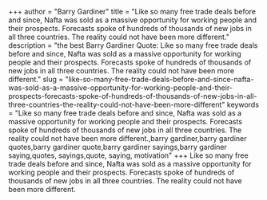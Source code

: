 +++
author = "Barry Gardiner"
title = "Like so many free trade deals before and since, Nafta was sold as a massive opportunity for working people and their prospects. Forecasts spoke of hundreds of thousands of new jobs in all three countries. The reality could not have been more different."
description = "the best Barry Gardiner Quote: Like so many free trade deals before and since, Nafta was sold as a massive opportunity for working people and their prospects. Forecasts spoke of hundreds of thousands of new jobs in all three countries. The reality could not have been more different."
slug = "like-so-many-free-trade-deals-before-and-since-nafta-was-sold-as-a-massive-opportunity-for-working-people-and-their-prospects-forecasts-spoke-of-hundreds-of-thousands-of-new-jobs-in-all-three-countries-the-reality-could-not-have-been-more-different"
keywords = "Like so many free trade deals before and since, Nafta was sold as a massive opportunity for working people and their prospects. Forecasts spoke of hundreds of thousands of new jobs in all three countries. The reality could not have been more different.,barry gardiner,barry gardiner quotes,barry gardiner quote,barry gardiner sayings,barry gardiner saying,quotes, sayings,quote, saying, motivation"
+++
Like so many free trade deals before and since, Nafta was sold as a massive opportunity for working people and their prospects. Forecasts spoke of hundreds of thousands of new jobs in all three countries. The reality could not have been more different.
